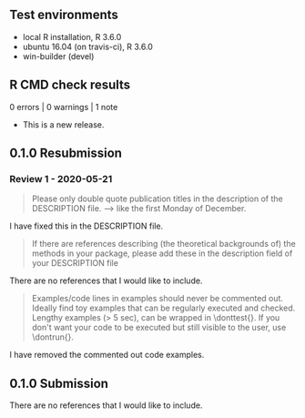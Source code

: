 ## Test environments
* local R installation, R 3.6.0
* ubuntu 16.04 (on travis-ci), R 3.6.0
* win-builder (devel)

## R CMD check results

0 errors | 0 warnings | 1 note

* This is a new release.

## 0.1.0 Resubmission

### Review 1 - 2020-05-21

> Please only double quote publication titles in the description of the
DESCRIPTION file. --> like the first Monday of December.

I have fixed this in the DESCRIPTION file.

> If there are references describing (the theoretical backgrounds of) the
methods in your package, please add these in the description field of
your DESCRIPTION file

There are no references that I would like to include.

> Examples/code lines in examples should never be commented out.
Ideally find toy examples that can be regularly executed and checked.
Lengthy examples (> 5 sec), can be wrapped in \donttest{}. If you don't
want your code to be executed but still visible to the user, use \dontrun{}.

I have removed the commented out code examples.

## 0.1.0 Submission

There are no references that I would like to include.
